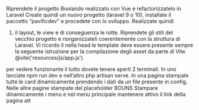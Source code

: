 Riprendete il progetto Boolando realizzato con Vue e refactorizzatelo in Laravel
Create quindi un nuovo progetto (laravel 9 o 10), installate il paccetto “pavificdev” e procedete con lo sviluppo.
Realizzate quindi 
1. il layout, le view e di conseguenza le rotte.
Riprendete gli stili del vecchio progetto e riorganizzateli coerentemente con la struttura di Laravel.
Vi ricordo il nella head le template deve essere presente sempre la seguente istruzione per la compilazione degli asset da parte di Vite
@vite('resources/js/app.js')

per vedere funzionante il tutto dovete tenere aperti 2 terminali.
In uno lanciate npm run dev e nell’altro php artisan serve.
In una pagina stampate tutte le card dinamicamente prendendo i dati da un file presente in config.
Nelle altre pagine stampate del placeholder
BOUNS
Stampare dinamicamente i menu e nel menu principale mantenere attivo il link della pagina att
